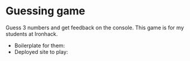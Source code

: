 # Guessing game

Guess 3 numbers and get feedback on the console.
This game is for my students at Ironhack.

- Boilerplate for them:
- Deployed site to play:
